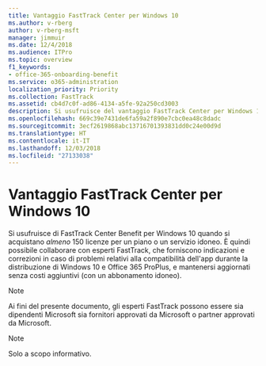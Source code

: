```yaml
---
title: Vantaggio FastTrack Center per Windows 10
ms.author: v-rberg
author: v-rberg-msft
manager: jimmuir
ms.date: 12/4/2018
ms.audience: ITPro
ms.topic: overview
f1_keywords:
- office-365-onboarding-benefit
ms.service: o365-administration
localization_priority: Priority
ms.collection: FastTrack
ms.assetid: cb4d7c0f-ad86-4134-a5fe-92a250cd3003
description: Si usufruisce del vantaggio FastTrack Center per Windows 10 quando si acquistano * almeno* 150 licenze per un servizio o piano idoneo.
ms.openlocfilehash: 669c39e7431de6fa59a2f890e7cbc0ea48c8dadc
ms.sourcegitcommit: 3ecf2619868abc13716701393831dd0c24e00d9d
ms.translationtype: HT
ms.contentlocale: it-IT
ms.lasthandoff: 12/03/2018
ms.locfileid: "27133038"
---
```

# <a name="fasttrack-center-benefit-for-windows-10"></a>Vantaggio FastTrack Center per Windows 10

Si usufruisce di FastTrack Center Benefit per Windows 10 quando si acquistano *almeno* 150 licenze per un piano o un servizio idoneo. È quindi possibile collaborare con esperti FastTrack, che forniscono indicazioni e correzioni in caso di problemi relativi alla compatibilità dell'app durante la distribuzione di Windows 10 e Office 365 ProPlus, e mantenersi aggiornati senza costi aggiuntivi (con un abbonamento idoneo). 
  
> [!NOTE]
> Ai fini del presente documento, gli esperti FastTrack possono essere sia dipendenti Microsoft sia fornitori approvati da Microsoft o partner approvati da Microsoft. 
    
> [!NOTE]
> Solo a scopo informativo. 
  

  

 